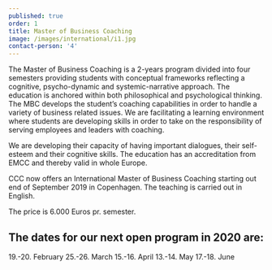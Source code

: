 ```yaml
---
published: true
order: 1
title: Master of Business Coaching
image: /images/international/i1.jpg
contact-person: '4'
---
```


The Master of Business Coaching is a 2-years program divided into four semesters providing students with conceptual frameworks reflecting a cognitive, psycho-dynamic and systemic-narrative approach. The education is anchored within both philosophical and psychological thinking. The MBC develops the student’s coaching capabilities in order to handle a variety of business related issues. We are facilitating a learning environment where students are developing skills in order to take on the responsibility of serving employees and leaders with coaching.

We are developing their capacity of having important dialogues, their self-esteem and their cognitive skills. The education has an accreditation from EMCC and thereby valid in whole Europe.

CCC now offers an International Master of Business Coaching starting out end of September 2019 in Copenhagen. The teaching is carried out in English.

The price is 6.000 Euros pr. semester.

## The dates for our next open program in 2020 are: 

19.-20. February
25.-26. March
15.-16. April
13.-14. May
17.-18. June